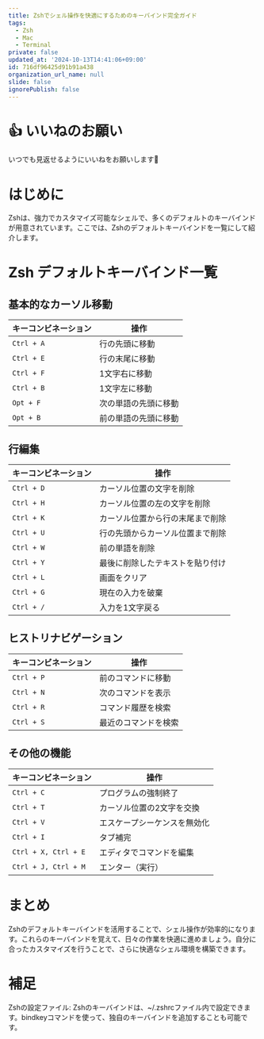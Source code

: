 ```yaml
---
title: Zshでシェル操作を快適にするためのキーバインド完全ガイド
tags:
  - Zsh
  - Mac
  - Terminal
private: false
updated_at: '2024-10-13T14:41:06+09:00'
id: 716df96425d91b91a438
organization_url_name: null
slide: false
ignorePublish: false
---
```

# 👍️ いいねのお願い
いつでも見返せるようにいいねをお願いします🙇

# はじめに
Zshは、強力でカスタマイズ可能なシェルで、多くのデフォルトのキーバインドが用意されています。ここでは、Zshのデフォルトキーバインドを一覧にして紹介します。

# Zsh デフォルトキーバインド一覧

## 基本的なカーソル移動
| キーコンビネーション                     | 操作 |
|------------------------|--------------------|
| `Ctrl + A`         | 行の先頭に移動            |
| `Ctrl + E`         | 行の末尾に移動            |
| `Ctrl + F`         | 1文字右に移動             |
| `Ctrl + B`         | 1文字左に移動             |
| `Opt + F`          | 次の単語の先頭に移動       |
| `Opt + B`          | 前の単語の先頭に移動       |

## 行編集
| キーコンビネーション                     | 操作 |
|------------------------|--------------------|
| `Ctrl + D`         | カーソル位置の文字を削除    |
| `Ctrl + H`         | カーソル位置の左の文字を削除    |
| `Ctrl + K`         | カーソル位置から行の末尾まで削除 |
| `Ctrl + U`         | 行の先頭からカーソル位置まで削除 |
| `Ctrl + W`         | 前の単語を削除           |
| `Ctrl + Y`         | 最後に削除したテキストを貼り付け    |
| `Ctrl + L`         | 画面をクリア            |
| `Ctrl + G`         | 現在の入力を破棄            |
| `Ctrl + /`         | 入力を1文字戻る            |

## ヒストリナビゲーション
| キーコンビネーション                     | 操作 |
|------------------------|--------------------|
| `Ctrl + P`         | 前のコマンドに移動        |
| `Ctrl + N`       | 次のコマンドを表示        |
| `Ctrl + R`         | コマンド履歴を検索      |
| `Ctrl + S`         | 最近のコマンドを検索      |

## その他の機能
| キーコンビネーション                     | 操作 |
|------------------------|--------------------|
| `Ctrl + C`         | プログラムの強制終了  |
| `Ctrl + T`         | カーソル位置の2文字を交換  |
| `Ctrl + V`        | エスケープシーケンスを無効化|
| `Ctrl + I`        | タブ補完 |
| `Ctrl + X, Ctrl + E`         | エディタでコマンドを編集   |
| `Ctrl + J, Ctrl + M`         | エンター（実行）   |

# まとめ

Zshのデフォルトキーバインドを活用することで、シェル操作が効率的になります。これらのキーバインドを覚えて、日々の作業を快適に進めましょう。自分に合ったカスタマイズを行うことで、さらに快適なシェル環境を構築できます。

# 補足
Zshの設定ファイル: Zshのキーバインドは、~/.zshrcファイル内で設定できます。bindkeyコマンドを使って、独自のキーバインドを追加することも可能です。
